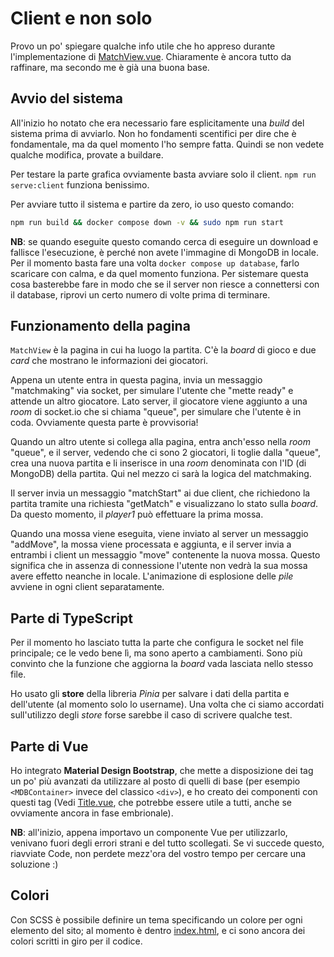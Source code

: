 # Client e non solo

Provo un po' spiegare qualche info utile che ho appreso durante l'implementazione di [MatchView.vue](../src/client/src/views/MatchView.vue). Chiaramente è ancora tutto da raffinare, ma secondo me è già una buona base.

## Avvio del sistema

All'inizio ho notato che era necessario fare esplicitamente una _build_ del sistema prima di avviarlo. Non ho fondamenti scentifici per dire che è fondamentale, ma da quel momento l'ho sempre fatta. Quindi se non vedete qualche modifica, provate a buildare.

Per testare la parte grafica ovviamente basta avviare solo il client. `npm run serve:client` funziona benissimo.

Per avviare tutto il sistema e partire da zero, io uso questo comando:

```sh
npm run build && docker compose down -v && sudo npm run start
```

**NB**: se quando eseguite questo comando cerca di eseguire un download e fallisce l'esecuzione, è perché non avete l'immagine di MongoDB in locale. Per il momento basta fare una volta `docker compose up database`, farlo scaricare con calma, e da quel momento funziona. Per sistemare questa cosa basterebbe fare in modo che se il server non riesce a connettersi con il database, riprovi un certo numero di volte prima di terminare.

## Funzionamento della pagina

`MatchView` è la pagina in cui ha luogo la partita. C'è la _board_ di gioco e due _card_ che mostrano le informazioni dei giocatori.

Appena un utente entra in questa pagina, invia un messaggio "matchmaking" via socket, per simulare l'utente che "mette ready" e attende un altro giocatore. Lato server, il giocatore viene aggiunto a una _room_ di socket.io che si chiama "queue", per simulare che l'utente è in coda. Ovviamente questa parte è provvisoria!

Quando un altro utente si collega alla pagina, entra anch'esso nella _room_ "queue", e il server, vedendo che ci sono 2 giocatori, li toglie dalla "queue", crea una nuova partita e li inserisce in una _room_ denominata con l'ID (di MongoDB) della partita. Qui nel mezzo ci sarà la logica del matchmaking.

Il server invia un messaggio "matchStart" ai due client, che richiedono la partita tramite una richiesta "getMatch" e visualizzano lo stato sulla _board_. Da questo momento, il _player1_ può effettuare la prima mossa.

Quando una mossa viene eseguita, viene inviato al server un messaggio "addMove", la mossa viene processata e aggiunta, e il server invia a entrambi i client un messaggio "move" contenente la nuova mossa. Questo significa che in assenza di connessione l'utente non vedrà la sua mossa avere effetto neanche in locale. L'animazione di esplosione delle _pile_ avviene in ogni client separatamente.

## Parte di TypeScript

Per il momento ho lasciato tutta la parte che configura le socket nel file principale; ce le vedo bene lì, ma sono aperto a cambiamenti. Sono più convinto che la funzione che aggiorna la _board_ vada lasciata nello stesso file.

Ho usato gli **store** della libreria _Pinia_ per salvare i dati della partita e dell'utente (al momento solo lo username). Una volta che ci siamo accordati sull'utilizzo degli _store_ forse sarebbe il caso di scrivere qualche test.

## Parte di Vue

Ho integrato **Material Design Bootstrap**, che mette a disposizione dei tag un po' più avanzati da utilizzare al posto di quelli di base (per esempio `<MDBContainer>` invece del classico `<div>`), e ho creato dei componenti con questi tag (Vedi [Title.vue](../src/client/src/components/Title.vue), che potrebbe essere utile a tutti, anche se ovviamente ancora in fase embrionale).

**NB**: all'inizio, appena importavo un componente Vue per utilizzarlo, venivano fuori degli errori strani e del tutto scollegati. Se vi succede questo, riavviate Code, non perdete mezz'ora del vostro tempo per cercare una soluzione :)

## Colori

Con SCSS è possibile definire un tema specificando un colore per ogni elemento del sito; al momento è dentro [index.html](../src/client/index.html), e ci sono ancora dei colori scritti in giro per il codice.
